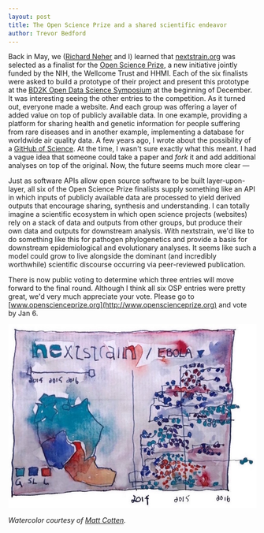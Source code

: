 ```yaml
---
layout: post
title: The Open Science Prize and a shared scientific endeavor
author: Trevor Bedford
---
```


Back in May, we ([Richard Neher](https://neherlab.wordpress.com) and I) learned that [nextstrain.org](http://nextstrain.org) was selected as a finalist for the [Open Science Prize](http://www.openscienceprize.org), a new initiative jointly funded by the NIH, the Wellcome Trust and HHMI. Each of the six finalists were asked to build a prototype of their project and present this prototype at the [BD2K Open Data Science Symposium](http://event.capconcorp.com/wp/bd2k-odss/) at the beginning of December. It was interesting seeing the other entries to the competition. As it turned out, everyone made a website. And each group was offering a layer of added value on top of publicly available data. In one example, providing a platform for sharing health and genetic information for people suffering from rare diseases and in another example, implementing a database for worldwide air quality data. A few years ago, I wrote about the possibility of a [GitHub of Science](/blog/github-of-science/). At the time, I wasn't sure exactly what this meant. I had a vague idea that someone could take a paper and _fork_ it and add additional analyses on top of the original. Now, the future seems much more clear &mdash;

Just as software APIs allow open source software to be built layer-upon-layer, all six of the Open Science Prize finalists supply something like an API in which inputs of publicly available data are processed to yield derived outputs that encourage sharing, synthesis and understanding. I can totally imagine a scientific ecosystem in which open science projects (websites) rely on a stack of data and outputs from other groups, but produce their own data and outputs for downstream analysis. With nextstrain, we'd like to do something like this for pathogen phylogenetics and provide a basis for downstream epidemiological and evolutionary analyses. It seems like such a model could grow to live alongside the dominant (and incredibly worthwhile) scientific discourse occurring via peer-reviewed publication.

There is now public voting to determine which three entries will move forward to the final round. Although I think all six OSP entries were pretty great, we'd very much appreciate your vote. Please go to [www.openscienceprize.org](http://www.openscienceprize.org) and vote by Jan 6.

<div class="row">
	<div class="col-lg-2"></div>
	<div class="col-lg-8">
		<img src="/images/blog/cotten_nextstrain_watercolor.jpg">
	</div>
	<div class="col-lg-2"></div>
</div>

_Watercolor courtesy of [Matt Cotten](http://www.sanger.ac.uk/people/directory/cotten-matthew)._
